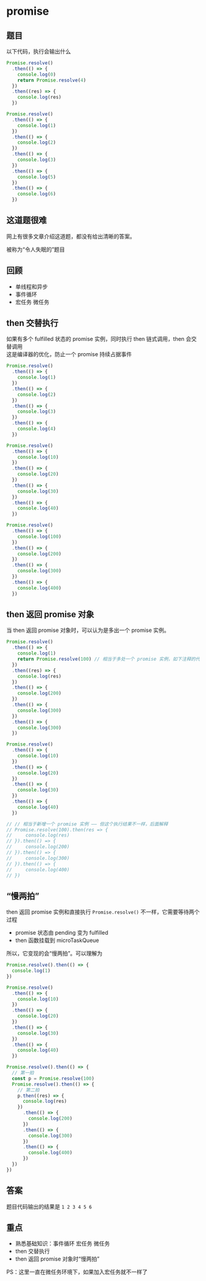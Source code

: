 # promise

## 题目

以下代码，执行会输出什么

```js
Promise.resolve()
  .then(() => {
    console.log(0)
    return Promise.resolve(4)
  })
  .then((res) => {
    console.log(res)
  })

Promise.resolve()
  .then(() => {
    console.log(1)
  })
  .then(() => {
    console.log(2)
  })
  .then(() => {
    console.log(3)
  })
  .then(() => {
    console.log(5)
  })
  .then(() => {
    console.log(6)
  })
```

## 这道题很难

网上有很多文章介绍这道题，都没有给出清晰的答案。

被称为“令人失眠的”题目

## 回顾

- 单线程和异步
- 事件循环
- 宏任务 微任务

## then 交替执行

如果有多个 fulfilled 状态的 promise 实例，同时执行 then 链式调用，then 会交替调用<br>
这是编译器的优化，防止一个 promise 持续占据事件

```js
Promise.resolve()
  .then(() => {
    console.log(1)
  })
  .then(() => {
    console.log(2)
  })
  .then(() => {
    console.log(3)
  })
  .then(() => {
    console.log(4)
  })

Promise.resolve()
  .then(() => {
    console.log(10)
  })
  .then(() => {
    console.log(20)
  })
  .then(() => {
    console.log(30)
  })
  .then(() => {
    console.log(40)
  })

Promise.resolve()
  .then(() => {
    console.log(100)
  })
  .then(() => {
    console.log(200)
  })
  .then(() => {
    console.log(300)
  })
  .then(() => {
    console.log(400)
  })
```

## then 返回 promise 对象

当 then 返回 promise 对象时，可以认为是多出一个 promise 实例。

```js
Promise.resolve()
  .then(() => {
    console.log(1)
    return Promise.resolve(100) // 相当于多处一个 promise 实例，如下注释的代码
  })
  .then((res) => {
    console.log(res)
  })
  .then(() => {
    console.log(200)
  })
  .then(() => {
    console.log(300)
  })
  .then(() => {
    console.log(300)
  })

Promise.resolve()
  .then(() => {
    console.log(10)
  })
  .then(() => {
    console.log(20)
  })
  .then(() => {
    console.log(30)
  })
  .then(() => {
    console.log(40)
  })

// // 相当于新增一个 promise 实例 —— 但这个执行结果不一样，后面解释
// Promise.resolve(100).then(res => {
//     console.log(res)
// }).then(() => {
//     console.log(200)
// }).then(() => {
//     console.log(300)
// }).then(() => {
//     console.log(400)
// })
```

## “慢两拍”

then 返回 promise 实例和直接执行 `Promise.resolve()` 不一样，它需要等待两个过程

- promise 状态由 pending 变为 fulfilled
- then 函数挂载到 microTaskQueue

所以，它变现的会“慢两拍”。可以理解为

```js
Promise.resolve().then(() => {
  console.log(1)
})

Promise.resolve()
  .then(() => {
    console.log(10)
  })
  .then(() => {
    console.log(20)
  })
  .then(() => {
    console.log(30)
  })
  .then(() => {
    console.log(40)
  })

Promise.resolve().then(() => {
  // 第一拍
  const p = Promise.resolve(100)
  Promise.resolve().then(() => {
    // 第二拍
    p.then((res) => {
      console.log(res)
    })
      .then(() => {
        console.log(200)
      })
      .then(() => {
        console.log(300)
      })
      .then(() => {
        console.log(400)
      })
  })
})
```

## 答案

题目代码输出的结果是 `1 2 3 4 5 6`

## 重点

- 熟悉基础知识：事件循环 宏任务 微任务
- then 交替执行
- then 返回 promise 对象时“慢两拍”

PS：这里一直在微任务环境下，如果加入宏任务就不一样了

